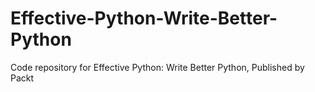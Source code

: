 # Effective-Python-Write-Better-Python
Code repository for Effective Python: Write Better Python, Published by Packt
